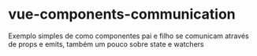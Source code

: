 # vue-components-communication
Exemplo simples de como componentes pai e filho se comunicam através de props e emits, também um pouco sobre state e watchers 

